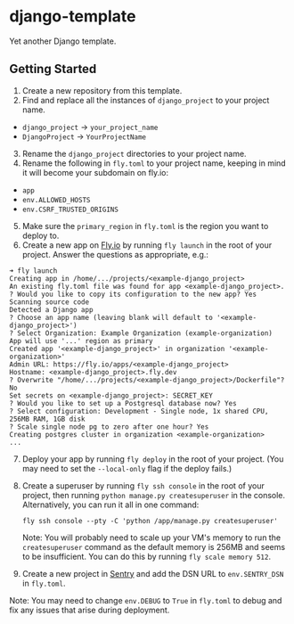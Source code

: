 # django-template

Yet another Django template.

## Getting Started

1. Create a new repository from this template.
2. Find and replace all the instances of `django_project` to your project name.

-   `django_project` -> `your_project_name`
-   `DjangoProject` -> `YourProjectName`

3. Rename the `django_project` directories to your project name.
4. Rename the following in `fly.toml` to your project name, keeping in mind
   it will become your subdomain on fly.io:

-   `app`
-   `env.ALLOWED_HOSTS`
-   `env.CSRF_TRUSTED_ORIGINS`

5. Make sure the `primary_region` in `fly.toml` is the region you want to deploy
   to.
6. Create a new app on [Fly.io](https://fly.io) by running `fly launch` in the
   root of your project. Answer the questions as appropriate, e.g.:

```shell
➜ fly launch
Creating app in /home/.../projects/<example-django_project>
An existing fly.toml file was found for app <example-django_project>.
? Would you like to copy its configuration to the new app? Yes
Scanning source code
Detected a Django app
? Choose an app name (leaving blank will default to '<example-django_project>')
? Select Organization: Example Organization (example-organization)
App will use '...' region as primary
Created app '<example-django_project>' in organization '<example-organization>'
Admin URL: https://fly.io/apps/<example-django_project>
Hostname: <example-django_project>.fly.dev
? Overwrite "/home/.../projects/<example-django_project>/Dockerfile"? No
Set secrets on <example-django_project>: SECRET_KEY
? Would you like to set up a Postgresql database now? Yes
? Select configuration: Development - Single node, 1x shared CPU, 256MB RAM, 1GB disk
? Scale single node pg to zero after one hour? Yes
Creating postgres cluster in organization <example-organization>
...
```

7. Deploy your app by running `fly deploy` in the root of your project. (You may
   need to set the `--local-only` flag if the deploy fails.)
8. Create a superuser by running `fly ssh console` in the root of your project,
   then running `python manage.py createsuperuser` in the console. Alternatively,
   you can run it all in one command:

    `fly ssh console --pty -C 'python /app/manage.py createsuperuser'`

    Note: You will probably need to scale up your VM's memory to run the
    `createsuperuser` command as the default memory is 256MB and seems to be
    insufficient. You can do this by running `fly scale memory 512`.

9. Create a new project in [Sentry](https://sentry.io) and add the DSN URL to
   `env.SENTRY_DSN` in `fly.toml`.

Note: You may need to change `env.DEBUG` to `True` in `fly.toml` to debug
and fix any issues that arise during deployment.

